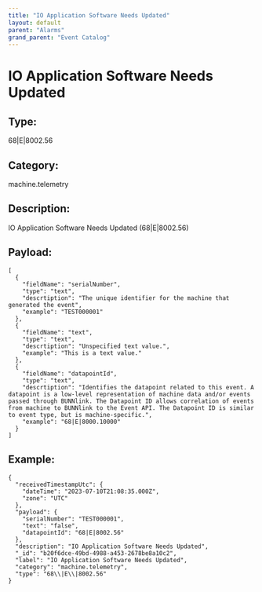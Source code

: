 ```yaml
---
title: "IO Application Software Needs Updated"
layout: default
parent: "Alarms"
grand_parent: "Event Catalog"
---
```


# IO Application Software Needs Updated

## Type:

68\|E\|8002.56

## Category:

machine.telemetry

## Description: 

IO Application Software Needs Updated (68\|E\|8002.56)

## Payload:

```
[
  {
    "fieldName": "serialNumber",
    "type": "text",
    "descrtiption": "The unique identifier for the machine that generated the event",
    "example": "TEST000001"
  },
  {
    "fieldName": "text",
    "type": "text",
    "descrtiption": "Unspecified text value.",
    "example": "This is a text value."
  },
  {
    "fieldName": "datapointId",
    "type": "text",
    "descrtiption": "Identifies the datapoint related to this event. A datapoint is a low-level representation of machine data and/or events passed through BUNNlink. The Datapoint ID allows correlation of events from machine to BUNNlink to the Event API. The Datapoint ID is similar to event type, but is machine-specific.",
    "example": "68|E|8000.10000"
  }
]
```

## Example:

```
{
  "receivedTimestampUtc": {
    "dateTime": "2023-07-10T21:08:35.000Z",
    "zone": "UTC"
  },
  "payload": {
    "serialNumber": "TEST000001",
    "text": "false",
    "datapointId": "68|E|8002.56"
  },
  "description": "IO Application Software Needs Updated",
  "_id": "b20f6dce-49bd-4988-a453-2678be8a10c2",
  "label": "IO Application Software Needs Updated",
  "category": "machine.telemetry",
  "type": "68\\|E\\|8002.56"
}
```
